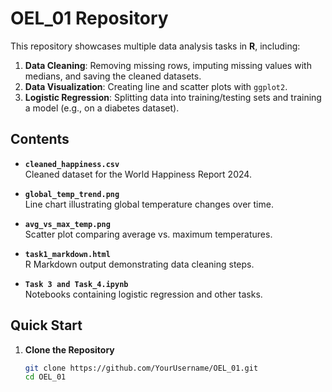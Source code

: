# OEL_01 Repository

This repository showcases multiple data analysis tasks in **R**, including:

1. **Data Cleaning**: Removing missing rows, imputing missing values with medians, and saving the cleaned datasets.
2. **Data Visualization**: Creating line and scatter plots with `ggplot2`.
3. **Logistic Regression**: Splitting data into training/testing sets and training a model (e.g., on a diabetes dataset).

## Contents

- **`cleaned_happiness.csv`**  
  Cleaned dataset for the World Happiness Report 2024.

- **`global_temp_trend.png`**  
  Line chart illustrating global temperature changes over time.

- **`avg_vs_max_temp.png`**  
  Scatter plot comparing average vs. maximum temperatures.

- **`task1_markdown.html`**  
  R Markdown output demonstrating data cleaning steps.

- **`Task 3 and Task_4.ipynb`**  
  Notebooks containing logistic regression and other tasks.

## Quick Start

1. **Clone the Repository**  
   ```bash
   git clone https://github.com/YourUsername/OEL_01.git
   cd OEL_01
